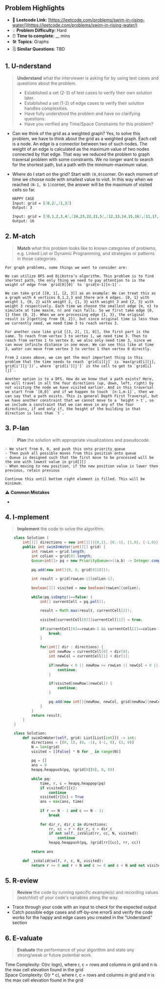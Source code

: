 ## Problem Highlights

* 🔗 **Leetcode Link:** [https://leetcode.com/problems/swim-in-rising-water/](https://leetcode.com/problems/swim-in-rising-water/)
* 💡 **Problem Difficulty:** Hard
* ⏰ **Time to complete**: __ mins
* 🛠️ **Topics**: Graphs
* 🗒️ **Similar Questions**: TBD

## 1. **U-nderstand**

> **Understand** what the interviewer is asking for by using test cases and questions about the problem.
> 
> - Established a set (2-3) of test cases to verify their own solution later.
> - Established a set (1-2) of edge cases to verify their solution handles complexities.
> - Have fully understood the problem and have no clarifying questions.
> - Have you verified any Time/Space Constraints for this problem?

- Can we think of the grid as a weighted graph?
Yes, to solve this problem, we have to think about the grid as a weighted graph. Each cell is a node. An edge is a connector between two of such nodes. The weight of an edge is calculated as the maximum value of two nodes connected by that edge. That way we reduced the problem to graph traversal problem with some constraints. We no longer want to search for the shortest path, but a path with the minimum-maximum value.
    
- Where do I start on the grid?
Start with `(0,0)`corner. On each moment of time we choose node with smallest value to visit. In this way when we reached `(N-1, N-1)`corner, the answer will be the maximum of visited cells so far.
    
    ```markdown
    HAPPY CASE
    Input: grid = [[0,2],[1,3]]
    Output: 3
    
    Input: grid = [[0,1,2,3,4],[24,23,22,21,5],[12,13,14,15,16],[11,17,18,19,20],[10,9,8,7,6]]
    Output: 16
    ```
    
## 2. M-atch

> **Match** what this problem looks like to known categories of problems, e.g. Linked List or Dynamic Programming, and strategies or patterns in those categories.
    
    For graph problems, some things we want to consider are:
    
    We can utilize BFS and Djikstra’s algorithm. This problem is to find shortest path, the only thing we need to pay attention to is the weight of edge from `grid[0][0]` to `grid[n-1][n-1]`.
    
    We can take grid [[0, 1], [2, 3]] as an example: We can treat this as a graph with 4 vertices 0,1,2,3 and there are 4 edges. {0, 1} with weight 1, {0, 2} with weight 2, {1, 3} with weight 3 and {2, 3} with weight 3 respectively. Each time we choose the smallest edge {m, n} to simulate at time max(m, n) and rain falls. So we first take edge {0, 1} then {0, 2}. When we are processing edge {1, 3}, the original result is 2(getting from {0, 2}), but since original time is less than we currently need, we need time 3 to reach vertex 3.
    
    For another case like grid [[3, 2], [1, 0]], the first part is the same. To reach from vertex 3 to vertex 1, we need time 3. Then to reach from vertex 1 to vertex 0, we also only need time 3, since we can move infinite distance in one move. We can see this like at time 3, water can move from vertex 3 to vertex 1 then vertex 0 directly.
    
    From 2 cases above, we can get the most important thing in this problem that the time needs to reach `grid[i][j]` is `max(grid[i][j], grid[i'][j'])`, where `grid[i'][j']` is the cell to get to `grid[i][j]`.
    
    Another option is to a DFS. How do we know that a path exists? Here, we will travel in all the four directions (up, down, left, right) by not visiting the node we have visited earlier. And in this traversal we start from `[0,0]` and if we happen to touch `[n-1,m-1]`, then we can say that a path exists. This is general Depth First Traversal, but we have another constraint that we cannot move to a `height > t`, so we include a constraint that we can move in any of the four directions, if and only if, the height of the building in that direction is less than `t`.
    
## 3. P-lan

> **Plan** the solution with appropriate visualizations and pseudocode.
    
    - We start from 0, 0, and push this onto priority_queue
    - Then push all possible moves from this position onto queue
    - Queue is designed such that the first move to be processed will be the one with lowest value in grid[][]
    - When moving to new position, if the new position value is lower then previous, retain previous
    
    Continue this until bottom right element is filled. This will be minimum.


⚠️ **Common Mistakes**

* 
    
## 4. I-mplement

> **Implement** the code to solve the algorithm.
    
```java
    class Solution {
        int[][] directions = new int[][]{{0,1}, {0,-1}, {1,0}, {-1,0}};
        public int swimInWater(int[][] grid) {
            int rowLen = grid.length;
            int colLen = grid[0].length;
            Queue<int[]> pq = new PriorityQueue<>((a,b) -> Integer.compare(a[2],b[2]));
            
            pq.add(new int[]{0, 0, grid[0][0]});
            
            int result = grid[rowLen-1][colLen-1];
            
            boolean[][] visited = new boolean[rowLen][colLen];
            
            while(pq.isEmpty()==false) {
                int[] currentCell = pq.poll();
                
                result = Math.max(result, currentCell[2]);
                
                visited[currentCell[0]][currentCell[1]] = true;
                
                if(currentCell[0]==rowLen-1 && currentCell[1]==colLen-1) {
                    break;
                }
                
                for(int[] dir : directions) {
                    int newRow = currentCell[0] + dir[0];
                    int newCol = currentCell[1] + dir[1];
                    
                    if(newRow < 0 || newRow >= rowLen || newCol < 0 || newCol >= colLen) {
                        continue;
                    }
                    
                    if(visited[newRow][newCol]) {
                        continue;
                    }
                    
                    pq.add(new int[]{newRow, newCol, grid[newRow][newCol]});
                }
            }
            return result;
        }
    }
```

```python
    class Solution:
        def swimInWater(self, grid: List[List[int]]) -> int:
            directions = [(0, 1), (0, -1), (-1, 0), (1, 0)]
            N = len(grid)
            visited = [[False] * N for _ in range(N)]
    
            pq = []
            ans = 0
            heapq.heappush(pq, (grid[0][0], 0, 0))
    
            while pq:
                time, r, c = heapq.heappop(pq)
                if visited[r][c]:
                    continue
                visited[r][c] = True
                ans = max(ans, time)
    
                if r == N - 1 and c == N - 1:
                    break
    
                for dir_r, dir_c in directions:
                    rr, cc = r + dir_r, c + dir_c
                    if not self._isValid(rr, cc, N, visited):
                        continue
                    heapq.heappush(pq, (grid[rr][cc], rr, cc))
    
            return ans
    
        def _isValid(self, r, c, N, visited):
            return r >= 0 and r < N and c >= 0 and c < N and not visited[r][c]
```
    
## 5. R-eview
    
> **Review** the code by running specific example(s) and recording values (watchlist) of your code's variables along the way.

- Trace through your code with an input to check for the expected output
- Catch possible edge cases and off-by-one errorS and verify the code works for the happy and edge cases you created in the “Understand” section

    
## 6. E-valuate

> **Evaluate** the performance of your algorithm and state any strong/weak or future potential work.

Time Complexity: O(r*c* logn), where r, c = rows and columns in grid and n is the max cell elevation found in the grid
<br>
Space Complexity: O(r * c), where r, c = rows and columns in grid and n is the max cell elevation found in the grid